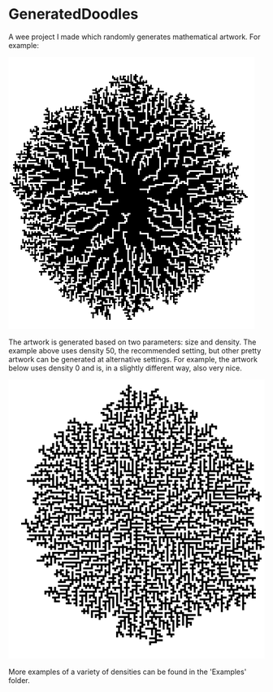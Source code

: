 # GeneratedDoodles
A wee project I made which randomly generates mathematical artwork.  For example:

![Density 50](https://raw.githubusercontent.com/pbsinclair42/GeneratedDoodles/master/Examples/Density50%20eg1.PNG)

The artwork is generated based on two parameters: size and density.  The example above uses density 50, the recommended setting, but other pretty artwork can be generated at alternative settings.  For example, the artwork below uses density 0 and is, in a slightly different way, also very nice.  

![Density 0](https://raw.githubusercontent.com/pbsinclair42/GeneratedDoodles/master/Examples/Density0%20eg3.PNG)

More examples of a variety of densities can be found in the 'Examples' folder.  
